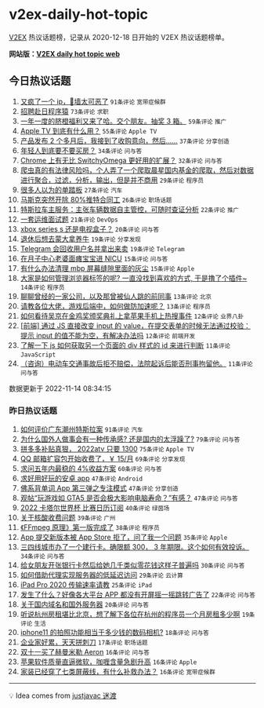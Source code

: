 # v2ex-daily-hot-topic

[V2EX](https://www.v2ex.com/) 热议话题榜，记录从 2020-12-18 日开始的 V2EX 热议话题榜单。

**网站版：[V2EX daily hot topic web](https://boojack.github.io/v2ex-daily-hot-topic-web/)**

## 今日热议话题

<!-- TODAY BEGIN -->

1. [又疯了一个 ip，🧱墙太可恶了](https://www.v2ex.com/t/895000) `91条评论` `宽带症候群`
1. [招聘赴日程序猿](https://www.v2ex.com/t/894991) `73条评论` `求职`
1. [一年一度的脐橙福利又来了哈。交个朋友。抽奖 3 箱。](https://www.v2ex.com/t/895134) `59条评论` `推广`
1. [Apple TV 到底有什么用？](https://www.v2ex.com/t/895019) `55条评论` `Apple TV`
1. [产品发布 2 个多月后，我接到了收购意向，然后……](https://www.v2ex.com/t/895100) `37条评论` `分享创造`
1. [年轻人到底要不要买房？](https://www.v2ex.com/t/895043) `34条评论` `问与答`
1. [Chrome 上有无比 SwitchyOmega 更好用的扩展？](https://www.v2ex.com/t/895078) `32条评论` `问与答`
1. [爬虫真的有法律风险吗，个人弄了一个爬取晨星国内基金的爬取，然后对数据进行聚合，过滤，分析，输出，但是并不商用](https://www.v2ex.com/t/895050) `29条评论` `程序员`
1. [很多人以为的单踏板](https://www.v2ex.com/t/895133) `27条评论` `汽车`
1. [马斯克突然开除 80%推特合同工](https://www.v2ex.com/t/895026) `26条评论` `职场话题`
1. [特斯拉车主服务：主张车辆数据自主管控，可随时查证分析](https://www.v2ex.com/t/895082) `22条评论` `推广`
1. [一套运维面试题](https://www.v2ex.com/t/895119) `21条评论` `DevOps`
1. [xbox series s 还是电视盒子？](https://www.v2ex.com/t/895018) `20条评论` `问与答`
1. [退休后想去蒙大拿养牛](https://www.v2ex.com/t/895107) `19条评论` `分享发现`
1. [Telegram 会回收用户名并拿出来卖](https://www.v2ex.com/t/895004) `19条评论` `Telegram`
1. [在月子中心老婆面瘫宝宝进 NICU](https://www.v2ex.com/t/895140) `15条评论` `问与答`
1. [有什么办法清理 mbp 屏幕缝隙里面的灰尘](https://www.v2ex.com/t/895095) `15条评论` `Apple`
1. [大家是如何管理浏览器标签的呢? 一直没找到喜欢的方式, 于是撸了个插件~](https://www.v2ex.com/t/895080) `14条评论` `程序员`
1. [聊聊曾经的一家公司，以及那曾被仙人跳的前同事](https://www.v2ex.com/t/895062) `13条评论` `北京`
1. [请教各位大佬，游戏后端中，如何做防加速呢？](https://www.v2ex.com/t/895033) `13条评论` `程序员`
1. [如何看待吴京在金鸡奖颁奖典礼上拿苹果手机上热搜事件](https://www.v2ex.com/t/895141) `12条评论` `业界八卦`
1. [[前端] 通过 JS 直接改变 input 的 value，在提交表单的时候无法通过校验：提示 input 的值不能为空，有解决办法吗](https://www.v2ex.com/t/895063) `12条评论` `前端开发`
1. [了解一下 js 如何获取另一个页面的 div 样式的 id 来进行判断](https://www.v2ex.com/t/895127) `11条评论` `JavaScript`
1. [（咨询）电动车交通事故后拒不赔偿，法院起诉后能否刑事拘留他。](https://www.v2ex.com/t/895061) `11条评论` `问与答`

数据更新于 2022-11-14 08:34:15

<!-- TODAY END -->

### 昨日热议话题

<!-- YESTERDAY BEGIN -->

1. [如何评价广东潮州特斯拉案](https://www.v2ex.com/t/894931) `91条评论` `汽车`
1. [为什么国外人做事会有一种传承感? 还是国内的太浮躁了?](https://www.v2ex.com/t/894894) `79条评论` `问与答`
1. [拼多多补贴真狠， 2022atv 只要 1300](https://www.v2ex.com/t/894824) `75条评论` `Apple TV`
1. [QQ 邮箱扩容包开始收费了，￥ 15/月](https://www.v2ex.com/t/894818) `69条评论` `分享发现`
1. [求问五年内最稳的 4%收益方案](https://www.v2ex.com/t/894842) `60条评论` `问与答`
1. [求好用好玩的安卓 app](https://www.v2ex.com/t/894812) `47条评论` `Android`
1. [佛系背单词 App 第三弹之专注模式](https://www.v2ex.com/t/894913) `47条评论` `分享创造`
1. [观帖“玩游戏如 GTA5 是否会极大影响电脑寿命？”有感？](https://www.v2ex.com/t/894861) `47条评论` `问与答`
1. [2022 卡塔尔世界杯 比赛日历订阅](https://www.v2ex.com/t/894827) `40条评论` `绿茵场`
1. [关于核酸收费问题](https://www.v2ex.com/t/894905) `39条评论` `广州`
1. [《FFmpeg 原理》第一版完成了](https://www.v2ex.com/t/894803) `38条评论` `程序员`
1. [App 提交新版本被 App Store 拒了，问了我一个问题](https://www.v2ex.com/t/894848) `35条评论` `Apple`
1. [三四线城市办了一个建行卡。确限额 300， 3 年期限。这个如何有效投诉。](https://www.v2ex.com/t/894810) `34条评论` `问与答`
1. [给女朋友开张银行卡然后给她几千类似零花钱这样子普遍吗](https://www.v2ex.com/t/894937) `30条评论` `问与答`
1. [如何借助代理实现服务器的低延迟访问](https://www.v2ex.com/t/894865) `29条评论` `云计算`
1. [iPad Pro 2020 传输速率请教](https://www.v2ex.com/t/894964) `25条评论` `iPad`
1. [发生了什么？好像各大平台 APP 都没有开屏摇一摇跳转广告了](https://www.v2ex.com/t/894893) `22条评论` `问与答`
1. [关于国内域名和国外服务器](https://www.v2ex.com/t/894891) `20条评论` `问与答`
1. [听说杭州房租堪比北京，想了解下各位在杭州的程序员一个月房租多少啊](https://www.v2ex.com/t/894900) `19条评论` `生活`
1. [iphone11 的拍照功能相当于多少钱的数码相机?](https://www.v2ex.com/t/894837) `18条评论` `问与答`
1. [企业家好累，天天拼刺刀](https://www.v2ex.com/t/894860) `17条评论` `职场话题`
1. [双十一买了赫曼米勒 Aeron](https://www.v2ex.com/t/894921) `16条评论` `问与答`
1. [苹果软件质量直逼微软，咖喱含量急剧升高](https://www.v2ex.com/t/894915) `16条评论` `Apple`
1. [家装已经穿了七类屏蔽线，有什么补救办法？](https://www.v2ex.com/t/894910) `16条评论` `宽带症候群`

<!-- YESTERDAY END -->

---

💡 Idea comes from [justjavac 迷渡](https://github.com/justjavac/)
